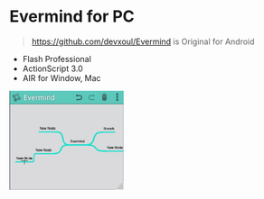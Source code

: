 # Evermind for PC
> https://github.com/devxoul/Evermind is Original for Android
- Flash Professional
- ActionScript 3.0
- AIR for Window, Mac

<img src="./screenshot/main.png" width="40%" height="40%"></img>
